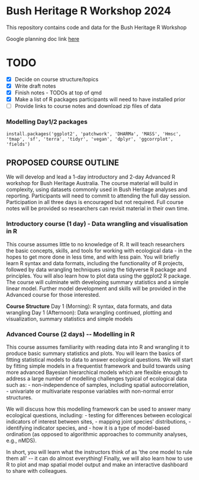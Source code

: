 # Bush Heritage R Workshop 2024

This repository contains code and data for the Bush Heritage R Workshop

Google planning doc link
[here](https://docs.google.com/document/d/1NH1JeWwIhgxLvKuUsRo7m14TJN-8Cb_egNLULsDWwFY/edit?usp=sharing)

# TODO

-   [x] Decide on course structure/topics
-   [x] Write draft notes
-   [x] Finish notes - TODOs at top of qmd
-   [x] Make a list of R packages participants will need to have
    installed prior
-   [ ] Provide links to course notes and download zip files of data

### Modelling Day1/2 packages

`install.packages('ggplot2', 'patchwork', 'DHARMa', 'MASS', 'Hmsc', 'tmap', 'sf', 'terra', 'tidyr', 'vegan', 'dplyr', 'ggcorrplot', 'fields')`

## PROPOSED COURSE OUTLINE

We will develop and lead a 1-day introductory and 2-day Advanced R
workshop for Bush Heritage Australia. The course material will build in
complexity, using datasets commonly used in Bush Heritage analyses and
reporting. Participants will need to commit to attending the full day
session. Participation in all three days is encouraged but not required.
Full course notes will be provided so researchers can revisit material
in their own time.

### Introductory course (1 day) - Data wrangling and visualisation in R

This course assumes little to no knowledge of R. It will teach
researchers the basic concepts, skills, and tools for working with
ecological data - in the hopes to get more done in less time, and with
less pain. You will briefly learn R syntax and data formats, including
the functionality of R projects, followed by data wrangling techniques
using the tidyverse R package and principles. You will also learn how to
plot data using the ggplot2 R package. The course will culminate with
developing summary statistics and a simple linear model. Further model
development and skills will be provided in the Advanced course for those
interested.

**Course Structure** Day 1 (Morning): R syntax, data formats, and data
wrangling Day 1 (Afternoon): Data wrangling continued, plotting and
visualization, summary statistics and simple models

### Advanced Course (2 days) -- Modelling in R

This course assumes familiarity with reading data into R and wrangling
it to produce basic summary statistics and plots. You will learn the
basics of fitting statistical models to data to answer ecological
questions. We will start by fitting simple models in a frequentist
framework and build towards using more advanced Bayesian hierarchical
models which are flexible enough to address a large number of modelling
challenges typical of ecological data such as: - non-independence of
samples, including spatial autocorrelation, - univariate or multivariate
response variables with non-normal error structures.

We will discuss how this modelling framework can be used to answer many
ecological questions, including: - testing for differences between
ecological indicators of interest between sites, - mapping joint
species' distributions, - identifying indicator species, and - how it is
a type of model-based ordination (as opposed to algorithmic approaches
to community analyses, e.g., nMDS).

In short, you will learn what the instructors think of as 'the one model
to rule them all' -- it can do almost everything! Finally, we will also
learn how to use R to plot and map spatial model output and make an
interactive dashboard to share with colleagues.

